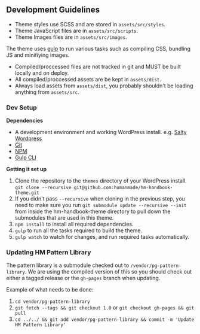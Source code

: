 ## Development Guidelines


* Theme styles use SCSS and are stored in `assets/src/styles`.
* Theme JavaScript files are in `assets/src/scripts`.
* Theme Images files are in `assets/src/images`.

The theme uses [gulp](http://gulpjs.com) to run various tasks such as compiling CSS, bundling JS and minifiying images. 

* Compiled/proccessed files are not tracked in git and MUST be built locally and on deploy.
* All compiled/proccessed assets are be kept in `assets/dist`. 
* Always load assets from `assets/dist`, you probably shouldn't be loading anything from `assets/src`.

### Dev Setup

**Dependencies**

* A development environment and working WordPress install. e.g. [Salty Wordpress](https://github.com/humanmade/Salty-WordPress)
* [Git](https://git-scm.com)
* [NPM](http://blog.npmjs.org/post/85484771375/how-to-install-npm)
* [Gulp CLI](http://gulpjs.com/)

**Getting it set up**

1. Clone the repository to the `themes` directory of your WordPress install. `git clone --recursive git@github.com:humanmade/hm-handbook-theme.git`
1. If you didn't pass `--recursive` when cloning in the previous step, you need to make sure you run `git submodule update --recursive --init` from inside the hm-handbook-theme directory to pull down the submodules that are used in this theme.
1. `npm install` to install all required dependencies.
1. `gulp` to run all the tasks required to build the theme.
1. `gulp watch` to watch for changes, and run required tasks automatically.

### Updating HM Pattern Library

The pattern library is a submodule checked out to `/vendor/pg-pattern-library`. We are using the compiled version of this so you should check out either a tagged release or the `gh-pages` branch when updating.

Example of what needs to be done: 

1. `cd vendor/pg-pattern-library`
1. `git fetch --tags && git checkout 1.0` or `git checkout gh-pages && git pull`
1. `cd ../../ && git add vendor/pg-pattern-library && commit -m 'Update HM Pattern Library'`
